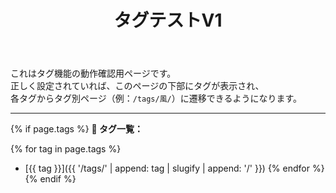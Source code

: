 ﻿---
title: タグテストV1
layout: single
tags: [テスト, 土, 風]
---

これはタグ機能の動作確認用ページです。  
正しく設定されていれば、このページの下部にタグが表示され、  
各タグからタグ別ページ（例：`/tags/風/`）に遷移できるようになります。

---

{% if page.tags %}
**📌 タグ一覧：**

{% for tag in page.tags %}
- [{{ tag }}]({{ '/tags/' | append: tag | slugify | append: '/' }})
{% endfor %}
{% endif %}
